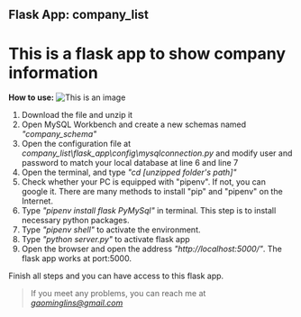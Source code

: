 ## Flask App: company_list
# This is a flask app to show company information

**How to use:**
![This is an image](https://s3.us-east-1.amazonaws.com/General_V88/boomyeah2015/codingdojo/curriculum/content/chapter/1626360541__Screen%20Shot%202021-07-15%20at%209.18.37%20AM.png)
1. Download the file and unzip it
2. Open MySQL Workbench and create a new schemas named *"company_schema"*
3. Open the configuration file at *company_list\flask_app\config\mysqlconnection.py* and modify user and password to match your local database at line 6 and line 7
4. Open the terminal, and type *"cd [unzipped folder's path]"*
5. Check whether your PC is equipped with "pipenv". If not, you can google it. There are many methods to install "pip" and "pipenv" on the Internet.
6. Type *"pipenv install flask PyMySql"* in terminal. This step is to install necessary python packages.
7. Type *"pipenv shell"* to activate the environment. 
8. Type *"python server.py"* to activate flask app
9. Open the browser and open the address *"http://localhost:5000/"*. The flask app works at port:5000.

Finish all steps and you can have access to this flask app.

> If you meet any problems, you can reach me at *gaominglins@gmail.com*
